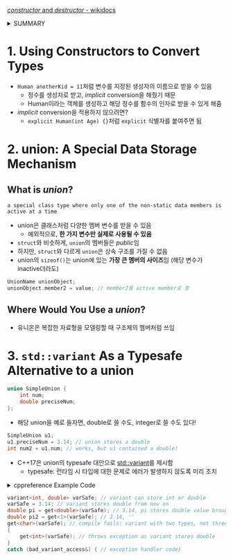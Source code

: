 [*constructor* and *destructor* - wikidocs](https://wikidocs.net/17145)
<details><summary>SUMMARY</summary>
<div markdown="1">

- 생성자(*constructor*)
    - 클래스 객체 생성 시 private 멤버를 자동으로 초기화
    - 생성자 이름과 클래스 이름이 같아야 함
    - return이 선언되어 있지 않으며, 실제로 return 하지 않음
    - 일종의 함수로, **overloading**이 가능함 = 객체 생성 다양화
    - 디폴트값 설정 가능

```cpp
#include <iostream>

using namespace std;

class Practice {
private:
    int num1;
    int num2;
public:
    Practice() { // constructor 1
        num1 = 0;
        num2 = 0;
    }
    Practice(int n) { // constructor 2
        num1 = n;
        num2 = 0;
    }
    Practice(int n1, int n2) { // constructor 3
        num1 = n1;
        num2 = n2;
    }
    void Show() const {
        cout << num1 << ' ' << num2 << endl;
    }
};

int main() {
    Practice pr1; // call constructor 1. CAUTION: Practice pr1() occurs an error.
    pr1.Show();
    Practice pr2(100); // call constructor 2.
    pr2.Show();
    Practice pr3(100, 200); // call constructor 3.
    Practice pr2(100, 200); // call constructor 3.
    pr3.Show();

    return 0;
}
```
</div>
</details>

# 1. Using Constructors to **Convert Types**
- ```Human anotherKid = 11```처럼 변수를 지정된 생성자의 이름으로 받을 수 있음
    - 정수를 생성자로 받고, *implicit* conversion을 해줬기 때문
    - Human이라는 객체를 생성하고 해당 정수를 함수의 인자로 받을 수 있게 해줌
- *implicit* conversion을 적용하지 않으려면?
    - ```explicit Human(int Age) {}```처럼 ```explicit``` 식별자를 붙여주면 됨

# 2. **union**: A Special Data Storage Mechanism
## What is ***union***?
```
a special class type where only one of the non-static data members is active at a time
```
- union은 클래스처럼 다양한 멤버 변수를 받을 수 있음
    - 예외적으로, **한 가지 변수만 실제로 사용될 수 있음**
- ```struct```와 비슷하게, ```union```의 멤버들은 *public*임
- 하지만, ```struct```와 다르게 ```union```은 상속 구조를 가질 수 없음 
- union의 ```sizeof()```는 union에 있는 **가장 큰 멤버의 사이즈**임 (해당 변수가 inactive더라도)
```cpp
UnionName unionObject;
unionObject.member2 = value; // member2를 active member로 함
```

## Where Would You Use a ***union***?
- 유니온은 복잡한 자료형을 모델링할 때 구조체의 멤버처럼 쓰임

# 3. ```std::variant``` As a Typesafe Alternative to a union
```cpp
union SimpleUnion {
    int num;
    double preciseNum;
};
``````
- 해당 union을 예로 들자면, double로 쓸 수도, integer로 쓸 수도 있다!
```cpp
SimpleUnion u1;
u1.preciseNum = 3.14; // union stores a double
int num2 = u1.num; // works, but u1 contained a double!
```

- C++17은 union의 typesafe 대안으로 [std::variant](https://en.cppreference.com/w/cpp/utility/variant)를 제시함
    - typesafe: 런타임 시 타입에 대한 문제로 에러가 발생하지 않도록 미리 조치
<details><summary>cppreference Example Code</summary>
<div markdown="1">

<<<<<<< HEAD
=======
```cpp
#include <cassert>
#include <iostream>
#include <string>
#include <variant>
 
int main()
{
    std::variant<int, float> v, w;
    v = 42; // v contains int
    int i = std::get<int>(v);
    assert(42 == i); // succeeds
    w = std::get<int>(v);
    w = std::get<0>(v); // same effect as the previous line
    w = v; // same effect as the previous line
 
//  std::get<double>(v); // error: no double in [int, float]
//  std::get<3>(v);      // error: valid index values are 0 and 1
 
    try
    {
        std::get<float>(w); // w contains int, not float: will throw
    }
    catch (const std::bad_variant_access& ex)
    {
        std::cout << ex.what() << '\n';
    }
 
    using namespace std::literals;
 
    std::variant<std::string> x("abc");
    // converting constructors work when unambiguous
    x = "def"; // converting assignment also works when unambiguous
 
    std::variant<std::string, void const*> y("abc");
    // casts to void const * when passed a char const *
    assert(std::holds_alternative<void const*>(y)); // succeeds
    y = "xyz"s;
    assert(std::holds_alternative<std::string>(y)); // succeeds
}
```
</div>
</details>

```cpp
variant<int, double> varSafe; // variant can store int or double
varSafe = 3.14; // variant stores double from now on
double pi = get<double>(varSafe); // 3.14, pi stores double value brought from varSafe
double pi2 = get<1>(varSafe); // 3.14, ''
get<char>(varSafe); // compile fails: variant with two types, not three try
{
    get<int>(varSafe); // throws exception as variant stores double
}
catch (bad_variant_access&) { // exception handler code}
```
